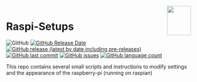 <img align="right" width="65" height="80" src="https://upload.wikimedia.org/wikipedia/de/c/cb/Raspberry_Pi_Logo.svg">

# Raspi-Setups

![GitHub](https://img.shields.io/github/license/TobiHatti/Raspi-Setups)
[![GitHub Release Date](https://img.shields.io/github/release-date/TobiHatti/Raspi-Setups)](https://github.com/TobiHatti/Raspi-Setups/releases)
[![GitHub release (latest by date including pre-releases)](https://img.shields.io/github/v/release/TobiHatti/Raspi-Setups?include_prereleases)](https://github.com/TobiHatti/Raspi-Setups/releases)
[![GitHub last commit](https://img.shields.io/github/last-commit/TobiHatti/Raspi-Setups)](https://github.com/TobiHatti/Raspi-Setups/commits/master)
[![GitHub issues](https://img.shields.io/github/issues-raw/TobiHatti/Raspi-Setups)](https://github.com/TobiHatti/Raspi-Setups/issues)
[![GitHub language count](https://img.shields.io/github/languages/count/TobiHatti/Raspi-Setups)](https://github.com/TobiHatti/Raspi-Setups)

This repo contains several small scripts and instructions to modify settings and the appearance of the raspberry-pi (running on raspian)
